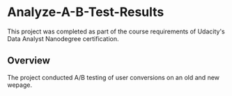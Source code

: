 # Analyze-A-B-Test-Results

This project was completed as part of the course requirements of Udacity's Data Analyst Nanodegree certification.

## Overview

The project conducted A/B testing of user conversions on an old and new wepage.
